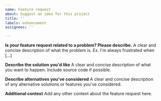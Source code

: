 ```yaml
---
name: Feature request
about: Suggest an idea for this project
title: ''
labels: enhancement
assignees: ''

---
```


**Is your feature request related to a problem? Please describe.**
A clear and concise description of what the problem is. Ex. I'm always frustrated when [...]

**Describe the solution you'd like**
A clear and concise description of what you want to happen. Include source code if possible.

**Describe alternatives you've considered**
A clear and concise description of any alternative solutions or features you've considered.

**Additional context**
Add any other context about the feature request here.
